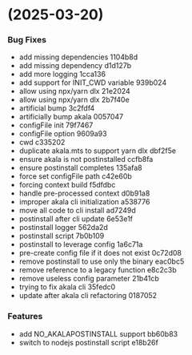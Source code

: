 #  (2025-03-20)


### Bug Fixes

* add missing dependencies 1104b8d
* add missing dependency d1d127b
* add more logging 1cca136
* add support for INIT_CWD variable 939b024
* allow using npx/yarn dlx 21e2024
* allow using npx/yarn dlx 2b7f40e
* artificial bump 3c2fdf4
* artificially bump akala 0057047
* configFile init 79f7467
* configFile option 9609a93
* cwd c335202
* duplicate akala.mts to support yarn dlx dbf2f5e
* ensure akala is not postinstalled ccfb8fa
* ensure postinstall completes 135afa8
* force set configFile path c42e60b
* forcing context build f5dfdbc
* handle pre-processed context d0b91a8
* improper akala cli initialization a538776
* move all code to cli install ad7249d
* postinstall after cli update 6e53e1f
* postinstall logger 562da2d
* postinstall script 7b0b109
* postinstall to leverage config 1a6c71a
* pre-create config file if it does not exist 0c72d08
* remove postinstall to use only the binary eac0bc5
* remove reference to a legacy function e8c2c3b
* remove useless config parameter 21b41cb
* trying to fix akala cli 35fedc0
* update after akala cli refactoring 0187052


### Features

* add NO_AKALAPOSTINSTALL support bb60b83
* switch to nodejs postinstall script e18b26f



